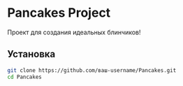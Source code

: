 # Pancakes Project

Проект для создания идеальных блинчиков!

## Установка
```bash
git clone https://github.com/ваш-username/Pancakes.git
cd Pancakes
